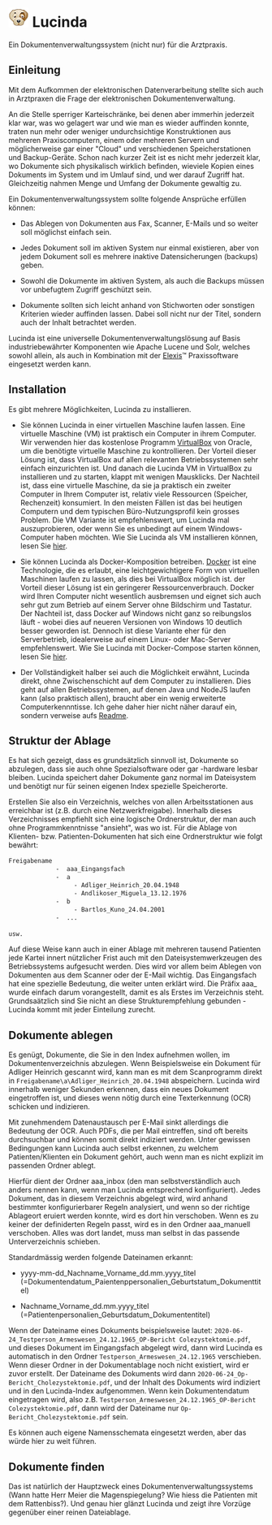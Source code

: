 # ![Lucinda Logo](../../rsc/lucindalogo_klein.png) Lucinda
 
Ein Dokumentenverwaltungssystem (nicht nur) für die Arztpraxis.

## Einleitung

Mit dem Aufkommen der elektronischen Datenverarbeitung stellte sich auch in Arztpraxen die Frage der elektronischen Dokumentenverwaltung. 

An die Stelle sperriger Karteischränke, bei denen aber immerhin jederzeit klar war, was wo gelagert war und wie man es wieder auffinden konnte, traten nun mehr oder weniger undurchsichtige Konstruktionen aus mehreren Praxiscomputern, einem oder mehreren Servern und möglicherweise gar einer "Cloud" und verschiedenen Speicherstationen und Backup-Geräte. Schon nach kurzer Zeit ist es nicht mehr jederzeit klar, wo Dokumente sich physikalisch wirklich befinden, wieviele Kopien eines Dokuments im System und im Umlauf sind, und wer darauf Zugriff hat. Gleichzeitig nahmen Menge und Umfang der Dokumente gewaltig zu. 

Ein Dokumentenverwaltungssystem sollte folgende Ansprüche erfüllen können:

* Das Ablegen von Dokumenten aus Fax, Scanner, E-Mails und so weiter soll möglichst einfach sein.

* Jedes Dokument soll im aktiven System nur einmal existieren, aber von jedem Dokument soll es mehrere inaktive Datensicherungen (backups) geben.

* Sowohl die Dokumente im aktiven System, als auch die Backups müssen vor unbefugtem Zugriff geschützt sein.

* Dokumente sollten sich leicht anhand von Stichworten oder sonstigen Kriterien wieder auffinden lassen. Dabei soll nicht nur der Titel, sondern auch der Inhalt betrachtet werden.

Lucinda ist eine universelle Dokumentenverwaltungslösung auf Basis industriebewährter Komponenten wie Apache Lucene und Solr, welches sowohl allein, als auch in Kombination mit der [Elexis](http://www.elexis.ch)&trade;  Praxissoftware eingesetzt werden kann.

## Installation

Es gibt mehrere Möglichkeiten, Lucinda zu installieren.  

* Sie können Lucinda in einer virtuellen Maschine laufen lassen. Eine virtuelle Maschine (VM) ist praktisch ein Computer in ihrem Computer. Wir verwenden hier das kostenlose Programm [VirtualBox](https://www.virtualbox.org) von Oracle, um die benötigte virtuelle Maschine zu kontrollieren. Der Vorteil dieser Lösung ist, dass VirtualBox auf allen relevanten Betriebssystemen sehr einfach einzurichten ist. Und danach die Lucinda VM in VirtualBox zu installieren und zu starten, klappt mit wenigen Mausklicks. Der Nachteil ist, dass eine virtuelle Maschine, da sie ja praktisch ein zweiter Computer in Ihrem Computer ist, relativ viele Ressourcen (Speicher, Rechenzeit) konsumiert. In den meisten Fällen ist das bei heutigen Computern und dem typischen Büro-Nutzungsprofil kein grosses Problem. Die VM Variante ist empfehlenswert, um Lucinda mal auszuprobieren, oder wenn Sie es unbedingt auf einem Windows-Computer haben möchten. Wie Sie Lucinda als VM installieren können, lesen Sie [hier](installvbox.md).

* Sie können Lucinda als Docker-Komposition betreiben. [Docker](https://www.docker.com) ist eine Technologie, die es erlaubt, eine leichtgewichtigere Form von virtuellen Maschinen laufen zu lassen, als dies bei VirtualBox möglich ist. der Vorteil dieser Lösung ist ein geringerer Ressourcenverbrauch. Docker wird Ihren Computer nicht wesentlich ausbremsen und eignet sich auch sehr gut zum Betrieb auf einem Server ohne Bildschirm und Tastatur. Der Nachteil ist, dass Docker auf Windows nicht ganz so reibungslos läuft - wobei dies auf neueren Versionen von Windows 10 deutlich besser geworden ist. Dennoch ist diese Variante eher für den Serverbetrieb, idealerweise auf einem Linux- oder Mac-Server empfehlenswert. Wie Sie Lucinda mit Docker-Compose starten können, lesen Sie [hier](installdocker.md).

* Der Vollständigkeit halber sei auch die Möglichkeit erwähnt, Lucinda direkt, ohne Zwischenschicht auf dem Computer zu installieren. Dies geht auf allen Betriebssystemen, auf denen Java und NodeJS laufen kann (also praktisch allen), braucht aber ein wenig erweiterte Computerkennntisse. Ich gehe daher hier nicht näher darauf ein, sondern verweise aufs [Readme](https://github.com/rgwch/Lucinda/blob/master/readme.md).


## Struktur der Ablage

Es hat sich gezeigt, dass es grundsätzlich sinnvoll ist, Dokumente so abzulegen, dass sie auch ohne Spezialsoftware oder gar -hardware lesbar bleiben. Lucinda speichert daher Dokumente ganz normal im Dateisystem und benötigt nur für seinen eigenen Index spezielle Speicherorte.

Erstellen Sie also ein Verzeichnis, welches von allen Arbeitsstationen aus erreichbar ist (z.B. durch eine Netzwerkfreigabe). Innerhalb dieses Verzeichnisses empfiehlt sich eine logische Ordnerstruktur, der man auch ohne Programmkenntnisse "ansieht", was wo ist. Für die Ablage von Klienten- bzw. Patienten-Dokumenten hat sich eine Ordnerstruktur wie folgt bewährt:

````
Freigabename 
             -  aaa_Eingangsfach 
             -  a 
                  - Adliger_Heinrich_20.04.1948
                  - Andlikoser_Miguela_13.12.1976
             -  b 
                  - Bartlos_Kuno_24.04.2001
             -  ...
               
usw.

````

Auf diese Weise kann auch in einer Ablage mit mehreren tausend Patienten jede Kartei innert nützlicher Frist auch mit den Dateisystemwerkzeugen des Betriebssystems aufgesucht werden. Dies wird vor allem beim Ablegen von Dokumenten aus dem Scanner oder der E-Mail wichtig. Das Eingangsfach hat eine spezielle Bedeutung, die weiter unten erklärt wird. Die Präfix aaa_ wurde einfach darum vorangestellt, damit es als Erstes im Verzeichnis steht. Grundsaätzlich sind Sie nicht an diese Strukturempfehlung gebunden - Lucinda kommt mit jeder Einteilung zurecht. 

## Dokumente ablegen

Es genügt, Dokumente, die Sie in den Index aufnehmen wollen, im Dokumentenverzeichnis abzulegen. Wenn Beispielsweise ein Dokument für Adliger Heinrich gescannt wird, kann man es mit dem Scanprogramm direkt in `Freigabename\a\Adliger_Heinrich_20.04.1948` abspeichern. Lucinda wird innerhalb weniger Sekunden erkennen, dass ein neues Dokument eingetroffen ist, und dieses wenn nötig durch eine Texterkennung (OCR) schicken und indizieren.

Mit zunehmendem Datenaustausch per E-Mail sinkt allerdings die Bedeutung der OCR. Auch PDFs, die per Mail eintreffen, sind oft bereits durchsuchbar und können somit direkt indiziert werden. Unter gewissen Bedingungen kann Lucinda auch selbst erkennen, zu welchem Patienten/Klienten ein Dokument gehört, auch wenn man es nicht explizit im passenden Ordner ablegt.

Hierfür dient der Ordner aaa_inbox (den man selbstverständlich auch anders nennen kann, wenn man Lucinda entsprechend konfiguriert). Jedes Dokument, das in diesem Verzeichnis abgelegt wird, wird anhand bestimmter konfigurierbarer Regeln analysiert, und wenn so der richtige Ablageort eruiert werden konnte, wird es dort hin verschoben. Wenn es zu keiner der definiderten Regeln passt, wird es in den Ordner aaa_manuell verschoben. Alles was dort landet, muss man selbst in das passende Unterverzeichnis schieben.

Standardmässig werden folgende Dateinamen erkannt:

* yyyy-mm-dd_Nachname_Vorname_dd.mm.yyyy_titel  (=Dokumentendatum_Paientenppersonalien_Geburtstatum_Dokumenttitel)

* Nachname_Vorname_dd.mm.yyyy_titel (=Patientenpersonalien_Geburtsdatum_Dokumententitel)

Wenn der Dateiname eines Dokuments beispielsweise lautet: `2020-06-24_Testperson_Armeswesen_24.12.1965_OP-Bericht Colezystektomie.pdf`, und dieses Dokument im Eingangsfach abgelegt wird, dann wird Lucinda es automatisch in den Ordner `Testperson_Armeswesen_24.12.1965` verschieben. Wenn dieser Ordner in der Dokumentablage noch nicht existiert, wird er zuvor erstellt. Der Dateiname des Dokuments wird dann `2020-06-24_Op-Bericht_Cholezystektomie.pdf`, und der Inhalt des Dokuments wird indiziert und in den Lucinda-Index aufgenommen. Wenn kein Dokumentendatum eingetragen wird, also z.B. `Testperson_Armeswesen_24.12.1965_OP-Bericht Colezystektomie.pdf`, dann wird der Dateiname nur  `Op-Bericht_Cholezystektomie.pdf` sein. 

Es können auch eigene Namensschemata eingesetzt werden, aber das würde hier zu weit führen.


## Dokumente finden

Das ist natürlich der Hauptzweck eines Dokumentenverwaltungssystems (Wann hatte Herr Meier die Magenspiegelung? Wie hiess die Patienten mit dem Rattenbiss?). Und genau hier glänzt Lucinda und zeigt ihre Vorzüge gegenüber einer reinen Dateiablage.

